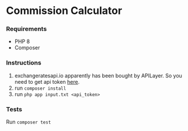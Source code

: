 # Commission Calculator
### Requirements
* PHP 8
* Composer
### Instructions
1) exchangeratesapi.io apparently has been bought by APILayer. 
So you need to get api token [here](https://apilayer.com/marketplace/exchangerates_data-api).
2) run `composer install`
3) run `php app input.txt <api_token>`
### Tests
Run `composer test`
